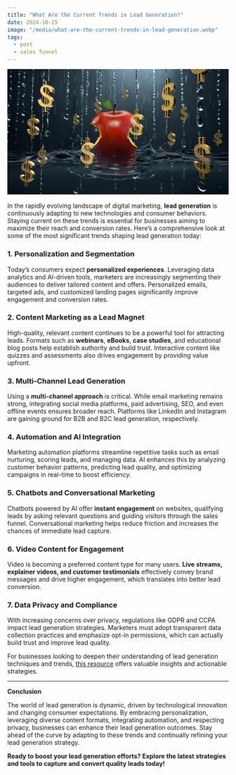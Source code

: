 ```yaml
---
title: "What Are the Current Trends in Lead Generation?"
date: 2024-10-15
image: "/media/what-are-the-current-trends-in-lead-generation.webp"
tags:
  - post
  - sales funnel
---
```


![What Are the Current Trends in Lead Generation?](/media/what-are-the-current-trends-in-lead-generation.webp)

In the rapidly evolving landscape of digital marketing, **lead generation** is continuously adapting to new technologies and consumer behaviors. Staying current on these trends is essential for businesses aiming to maximize their reach and conversion rates. Here’s a comprehensive look at some of the most significant trends shaping lead generation today:

### 1. Personalization and Segmentation

Today’s consumers expect **personalized experiences**. Leveraging data analytics and AI-driven tools, marketers are increasingly segmenting their audiences to deliver tailored content and offers. Personalized emails, targeted ads, and customized landing pages significantly improve engagement and conversion rates.

### 2. Content Marketing as a Lead Magnet

High-quality, relevant content continues to be a powerful tool for attracting leads. Formats such as **webinars**, **eBooks**, **case studies**, and educational blog posts help establish authority and build trust. Interactive content like quizzes and assessments also drives engagement by providing value upfront.

### 3. Multi-Channel Lead Generation

Using a **multi-channel approach** is critical. While email marketing remains strong, integrating social media platforms, paid advertising, SEO, and even offline events ensures broader reach. Platforms like LinkedIn and Instagram are gaining ground for B2B and B2C lead generation, respectively.

### 4. Automation and AI Integration

Marketing automation platforms streamline repetitive tasks such as email nurturing, scoring leads, and managing data. AI enhances this by analyzing customer behavior patterns, predicting lead quality, and optimizing campaigns in real-time to boost efficiency.

### 5. Chatbots and Conversational Marketing

Chatbots powered by AI offer **instant engagement** on websites, qualifying leads by asking relevant questions and guiding visitors through the sales funnel. Conversational marketing helps reduce friction and increases the chances of immediate lead capture.

### 6. Video Content for Engagement

Video is becoming a preferred content type for many users. **Live streams, explainer videos, and customer testimonials** effectively convey brand messages and drive higher engagement, which translates into better lead conversion.

### 7. Data Privacy and Compliance

With increasing concerns over privacy, regulations like GDPR and CCPA impact lead generation strategies. Marketers must adopt transparent data collection practices and emphasize opt-in permissions, which can actually build trust and improve lead quality.

For businesses looking to deepen their understanding of lead generation techniques and trends, [this resource](https://leadcraftr.com/posts/lead-generation/) offers valuable insights and actionable strategies.

---

**Conclusion**

The world of lead generation is dynamic, driven by technological innovation and changing consumer expectations. By embracing personalization, leveraging diverse content formats, integrating automation, and respecting privacy, businesses can enhance their lead generation outcomes. Stay ahead of the curve by adapting to these trends and continually refining your lead generation strategy.

**Ready to boost your lead generation efforts? Explore the latest strategies and tools to capture and convert quality leads today!**
